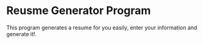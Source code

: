 # Reusme Generator Program
This program generates a resume for you easily, enter your information and generate it!. 

